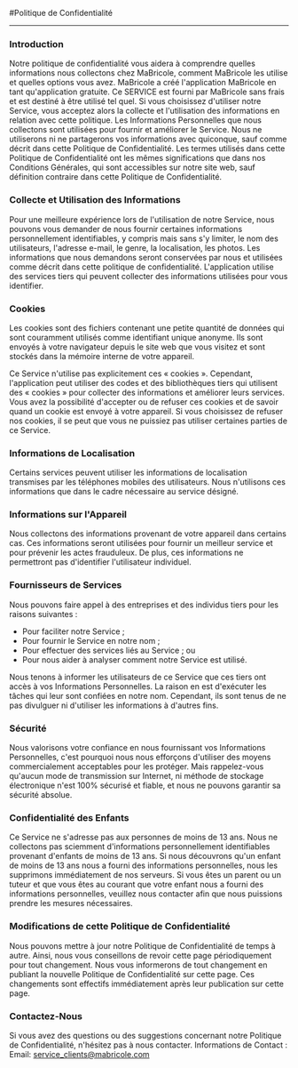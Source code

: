 #Politique de Confidentialité

----------------

### Introduction  
Notre politique de confidentialité vous aidera à comprendre quelles informations nous collectons chez MaBricole, comment MaBricole les utilise et quelles options vous avez.
MaBricole a créé l'application MaBricole en tant qu'application gratuite. Ce SERVICE est fourni par MaBricole sans frais et est destiné à être utilisé tel quel.
Si vous choisissez d'utiliser notre Service, vous acceptez alors la collecte et l'utilisation des informations en relation avec cette politique. Les Informations Personnelles que nous collectons sont utilisées pour fournir et améliorer le Service. Nous ne utiliserons ni ne partagerons vos informations avec quiconque, sauf comme décrit dans cette Politique de Confidentialité.
Les termes utilisés dans cette Politique de Confidentialité ont les mêmes significations que dans nos Conditions Générales, qui sont accessibles sur notre site web, sauf définition contraire dans cette Politique de Confidentialité.

### Collecte et Utilisation des Informations
Pour une meilleure expérience lors de l'utilisation de notre Service, nous pouvons vous demander de nous fournir certaines informations personnellement identifiables, y compris mais sans s'y limiter, le nom des utilisateurs, l'adresse e-mail, le genre, la localisation, les photos. Les informations que nous demandons seront conservées par nous et utilisées comme décrit dans cette politique de confidentialité.
L'application utilise des services tiers qui peuvent collecter des informations utilisées pour vous identifier.

### Cookies  
Les cookies sont des fichiers contenant une petite quantité de données qui sont couramment utilisés comme identifiant unique anonyme. Ils sont envoyés à votre navigateur depuis le site web que vous visitez et sont stockés dans la mémoire interne de votre appareil.

Ce Service n'utilise pas explicitement ces « cookies ». Cependant, l'application peut utiliser des codes et des bibliothèques tiers qui utilisent des « cookies » pour collecter des informations et améliorer leurs services. Vous avez la possibilité d'accepter ou de refuser ces cookies et de savoir quand un cookie est envoyé à votre appareil. Si vous choisissez de refuser nos cookies, il se peut que vous ne puissiez pas utiliser certaines parties de ce Service.

### Informations de Localisation  
Certains services peuvent utiliser les informations de localisation transmises par les téléphones mobiles des utilisateurs. Nous n'utilisons ces informations que dans le cadre nécessaire au service désigné.

### Informations sur l'Appareil  
Nous collectons des informations provenant de votre appareil dans certains cas. Ces informations seront utilisées pour fournir un meilleur service et pour prévenir les actes frauduleux. De plus, ces informations ne permettront pas d'identifier l'utilisateur individuel.

### Fournisseurs de Services  
Nous pouvons faire appel à des entreprises et des individus tiers pour les raisons suivantes :
* Pour faciliter notre Service ;
* Pour fournir le Service en notre nom ;
* Pour effectuer des services liés au Service ; ou
* Pour nous aider à analyser comment notre Service est utilisé.

Nous tenons à informer les utilisateurs de ce Service que ces tiers ont accès à vos Informations Personnelles. La raison en est d'exécuter les tâches qui leur sont confiées en notre nom. Cependant, ils sont tenus de ne pas divulguer ni d'utiliser les informations à d'autres fins.

### Sécurité  
Nous valorisons votre confiance en nous fournissant vos Informations Personnelles, c'est pourquoi nous nous efforçons d'utiliser des moyens commercialement acceptables pour les protéger. Mais rappelez-vous qu'aucun mode de transmission sur Internet, ni méthode de stockage électronique n'est 100% sécurisé et fiable, et nous ne pouvons garantir sa sécurité absolue.

### Confidentialité des Enfants  
Ce Service ne s'adresse pas aux personnes de moins de 13 ans. Nous ne collectons pas sciemment d'informations personnellement identifiables provenant d'enfants de moins de 13 ans. Si nous découvrons qu'un enfant de moins de 13 ans nous a fourni des informations personnelles, nous les supprimons immédiatement de nos serveurs. Si vous êtes un parent ou un tuteur et que vous êtes au courant que votre enfant nous a fourni des informations personnelles, veuillez nous contacter afin que nous puissions prendre les mesures nécessaires.

### Modifications de cette Politique de Confidentialité  
Nous pouvons mettre à jour notre Politique de Confidentialité de temps à autre. Ainsi, nous vous conseillons de revoir cette page périodiquement pour tout changement. Nous vous informerons de tout changement en publiant la nouvelle Politique de Confidentialité sur cette page. Ces changements sont effectifs immédiatement après leur publication sur cette page.

### Contactez-Nous  
Si vous avez des questions ou des suggestions concernant notre Politique de Confidentialité, n'hésitez pas à nous contacter.
Informations de Contact :
Email: service_clients@mabricole.com 

